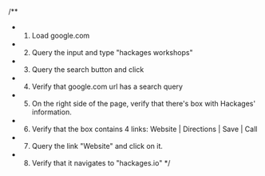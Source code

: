 /**
   * 1. Load google.com
   * 2. Query the input and type "hackages workshops"
   * 3. Query the search button and click
   * 4. Verify that google.com url has a search query
   * 5. On the right side of the page, verify that there's box with Hackages' information.
   * 6. Verify that the box contains 4 links: Website | Directions | Save | Call
   * 7. Query the link "Website" and click on it.
   * 8. Verify that it navigates to "hackages.io"
   */